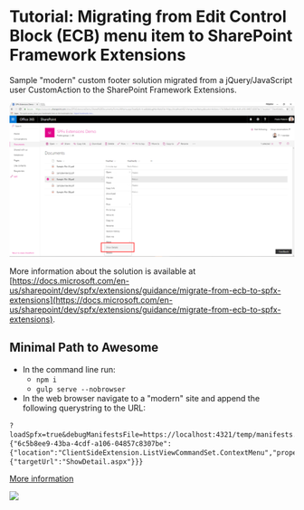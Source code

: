 # Tutorial: Migrating from Edit Control Block (ECB) menu item to SharePoint Framework Extensions

Sample "modern" custom footer solution migrated from a jQuery/JavaScript user CustomAction to the SharePoint Framework Extensions.

![The "modern" ECB menu item in action](../images/spfx-ecb-extension-output.png)

More information about the solution is available at [https://docs.microsoft.com/en-us/sharepoint/dev/spfx/extensions/guidance/migrate-from-ecb-to-spfx-extensions](https://docs.microsoft.com/en-us/sharepoint/dev/spfx/extensions/guidance/migrate-from-ecb-to-spfx-extensions).

## Minimal Path to Awesome

- In the command line run:
  - `npm i`
  - `gulp serve --nobrowser`
- In the web browser navigate to a "modern" site and append the following querystring to the URL:

```
?loadSpfx=true&debugManifestsFile=https://localhost:4321/temp/manifests.js&customActions={"6c5b8ee9-43ba-4cdf-a106-04857c8307be":{"location":"ClientSideExtension.ListViewCommandSet.ContextMenu","properties":{"targetUrl":"ShowDetail.aspx"}}}
```

[More information](../README.md)

<img src="https://telemetry.sharepointpnp.com/sp-dev-fx-extensions/tutorial-migrate-ecbmenu/02" />